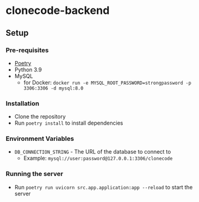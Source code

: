 # clonecode-backend
## Setup
### Pre-requisites
- [Poetry](https://python-poetry.org/docs/#installation)
- Python 3.9
- MySQL
  - for Docker: `docker run -e MYSQL_ROOT_PASSWORD=strongpassword -p 3306:3306 -d mysql:8.0`

### Installation
- Clone the repository
- Run `poetry install` to install dependencies

### Environment Variables
- `DB_CONNECTION_STRING` - The URL of the database to connect to
  - Example: `mysql://user:password@127.0.0.1:3306/clonecode`

### Running the server
- Run `poetry run uvicorn src.app.application:app --reload` to start the server
